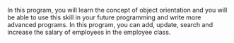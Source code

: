 In this program, you will learn the concept of object orientation and you will be able to
use this skill in your future programming and write more advanced programs.
In this program, you can add, update, search and increase the salary of employees in 
the employee class.
